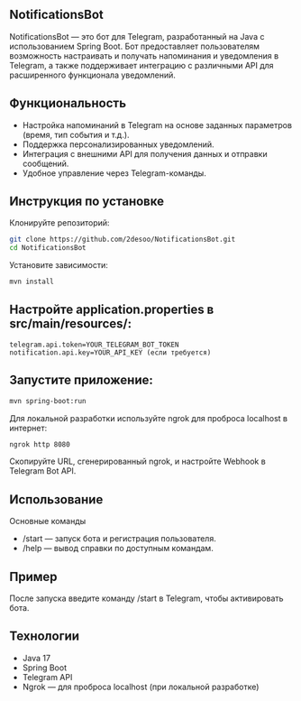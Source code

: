 ## NotificationsBot
NotificationsBot — это бот для Telegram, разработанный на Java с использованием Spring Boot. Бот предоставляет пользователям возможность настраивать и получать напоминания и уведомления в Telegram, а также поддерживает интеграцию с различными API для расширенного функционала уведомлений.

## Функциональность
- Настройка напоминаний в Telegram на основе заданных параметров (время, тип события и т.д.).
- Поддержка персонализированных уведомлений.
- Интеграция с внешними API для получения данных и отправки сообщений.
- Удобное управление через Telegram-команды.

## Инструкция по установке
Клонируйте репозиторий:

```bash
git clone https://github.com/2desoo/NotificationsBot.git
cd NotificationsBot
```
Установите зависимости:

```bash
mvn install
```
## Настройте application.properties в src/main/resources/:

```properties
telegram.api.token=YOUR_TELEGRAM_BOT_TOKEN
notification.api.key=YOUR_API_KEY (если требуется)
```
## Запустите приложение:

```bash
mvn spring-boot:run
```
Для локальной разработки используйте ngrok для проброса localhost в интернет:

```bash
ngrok http 8080
```
Скопируйте URL, сгенерированный ngrok, и настройте Webhook в Telegram Bot API.

## Использование
Основные команды
- /start — запуск бота и регистрация пользователя.
- /help — вывод справки по доступным командам.
## Пример
После запуска введите команду /start в Telegram, чтобы активировать бота.

## Технологии
- Java 17
- Spring Boot
- Telegram API
- Ngrok — для проброса localhost (при локальной разработке)
